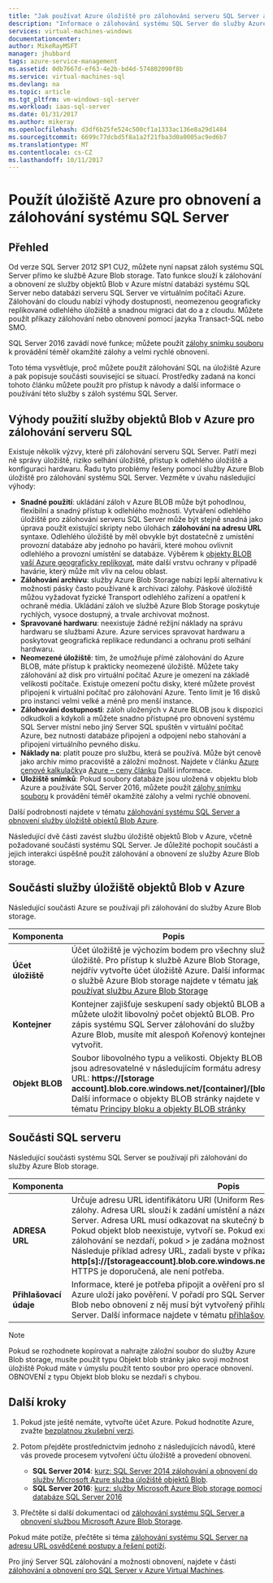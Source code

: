 ```yaml
---
title: "Jak používat Azure úložiště pro zálohování serveru SQL Server a obnovit | Microsoft Docs"
description: "Informace o zálohování systému SQL Server do služby Azure Storage. Vysvětluje výhody zálohování databází SQL Azure Storage."
services: virtual-machines-windows
documentationcenter: 
author: MikeRayMSFT
manager: jhubbard
tags: azure-service-management
ms.assetid: 0db7667d-ef63-4e2b-bd4d-574802090f8b
ms.service: virtual-machines-sql
ms.devlang: na
ms.topic: article
ms.tgt_pltfrm: vm-windows-sql-server
ms.workload: iaas-sql-server
ms.date: 01/31/2017
ms.author: mikeray
ms.openlocfilehash: d3df6b25fe524c500cf1a1333ac136e8a29d1484
ms.sourcegitcommit: 6699c77dcbd5f8a1a2f21fba3d0a0005ac9ed6b7
ms.translationtype: MT
ms.contentlocale: cs-CZ
ms.lasthandoff: 10/11/2017
---
```

# <a name="use-azure-storage-for-sql-server-backup-and-restore"></a>Použít úložiště Azure pro obnovení a zálohování systému SQL Server
## <a name="overview"></a>Přehled
Od verze SQL Server 2012 SP1 CU2, můžete nyní napsat záloh systému SQL Server přímo ke službě Azure Blob storage. Tato funkce slouží k zálohování a obnovení ze služby objektů Blob v Azure místní databázi systému SQL Server nebo databázi serveru SQL Server ve virtuálním počítači Azure. Zálohování do cloudu nabízí výhody dostupnosti, neomezenou geograficky replikované odlehlého úložiště a snadnou migraci dat do a z cloudu. Můžete použít příkazy zálohování nebo obnovení pomocí jazyka Transact-SQL nebo SMO.

SQL Server 2016 zavádí nové funkce; můžete použít [zálohy snímku souboru](http://msdn.microsoft.com/library/mt169363.aspx) k provádění téměř okamžité zálohy a velmi rychlé obnovení.

Toto téma vysvětluje, proč můžete použít zálohování SQL na úložiště Azure a pak popisuje součásti související se situací. Prostředky zadaná na konci tohoto článku můžete použít pro přístup k návody a další informace o používání této služby s záloh systému SQL Server.

## <a name="benefits-of-using-the-azure-blob-service-for-sql-server-backups"></a>Výhody použití služby objektů Blob v Azure pro zálohování serveru SQL
Existuje několik výzvy, které při zálohování serveru SQL Server. Patří mezi ně správy úložiště, riziko selhání úložiště, přístup k odlehlého úložiště a konfiguraci hardwaru. Řadu tyto problémy řešeny pomocí služby Azure Blob úložiště pro zálohování systému SQL Server. Vezměte v úvahu následující výhody:

* **Snadné použití**: ukládání záloh v Azure BLOB může být pohodlnou, flexibilní a snadný přístup k odlehlého možnosti. Vytváření odlehlého úložiště pro zálohování serveru SQL Server může být stejně snadná jako úprava použít existující skripty nebo úlohách **zálohování na adresu URL** syntaxe. Odlehlého úložiště by měl obvykle být dostatečně z umístění provozní databáze aby jednoho po havárii, které mohou ovlivnit odlehlého a provozní umístění se databáze. Výběrem k [objekty BLOB vaší Azure geograficky replikovat](../../../storage/common/storage-redundancy.md), máte další vrstvu ochrany v případě havárie, který může mít vliv na celou oblast.
* **Zálohování archivu**: služby Azure Blob Storage nabízí lepší alternativu k možnosti pásky často používané k archivaci zálohy. Páskové úložiště můžou vyžadovat fyzické Transport odlehlého zařízení a opatření k ochraně média. Ukládání záloh ve službě Azure Blob Storage poskytuje rychlých, vysoce dostupný, a trvale archivovat možnost.
* **Spravované hardwaru**: neexistuje žádné režijní náklady na správu hardwaru se službami Azure. Azure services spravovat hardwaru a poskytovat geografická replikace redundanci a ochranu proti selhání hardwaru.
* **Neomezené úložiště**: tím, že umožňuje přímé zálohování do Azure BLOB, máte přístup k prakticky neomezené úložiště. Můžete taky zálohování až disk pro virtuální počítač Azure je omezení na základě velikosti počítače. Existuje omezení počtu disky, které můžete provést připojení k virtuální počítač pro zálohování Azure. Tento limit je 16 disků pro instanci velmi velké a méně pro menší instance.
* **Zálohování dostupnosti**: záloh uložených v Azure BLOB jsou k dispozici odkudkoli a kdykoli a můžete snadno přístupné pro obnovení systému SQL Server místní nebo jiný Server SQL spuštěn v virtuální počítač Azure, bez nutnosti databáze připojení a odpojení nebo stahování a připojení virtuálního pevného disku.
* **Náklady na**: platit pouze pro službu, která se používá. Může být cenově jako archiv mimo pracoviště a záložní možnost. Najdete v článku [Azure cenové kalkulačky](http://go.microsoft.com/fwlink/?LinkId=277060 "cenové kalkulačky")a [Azure – ceny článku](http://go.microsoft.com/fwlink/?LinkId=277059 "cenová článku") Další informace.
* **Úložiště snímků**: Pokud soubory databáze jsou uložená v objektu blob Azure a používáte SQL Server 2016, můžete použít [zálohy snímku souboru](http://msdn.microsoft.com/library/mt169363.aspx) k provádění téměř okamžité zálohy a velmi rychlé obnovení.

Další podrobnosti najdete v tématu [zálohování systému SQL Server a obnovení služby úložiště objektů Blob Azure](http://go.microsoft.com/fwlink/?LinkId=271617).

Následující dvě části zavést službu úložiště objektů Blob v Azure, včetně požadované součásti systému SQL Server. Je důležité pochopit součásti a jejich interakci úspěšně použít zálohování a obnovení ze služby Azure Blob storage.

## <a name="azure-blob-storage-service-components"></a>Součásti služby úložiště objektů Blob v Azure
Následující součásti Azure se používají při zálohování do služby Azure Blob storage.

| Komponenta | Popis |
| --- | --- |
| **Účet úložiště** |Účet úložiště je výchozím bodem pro všechny služby úložiště. Pro přístup k službě Azure Blob Storage, nejdřív vytvořte účet úložiště Azure. Další informace o službě Azure Blob storage najdete v tématu [jak používat službu Azure Blob Storage](https://azure.microsoft.com/develop/net/how-to-guides/blob-storage/) |
| **Kontejner** |Kontejner zajišťuje seskupení sady objektů BLOB a můžete uložit libovolný počet objektů BLOB. Pro zápis systému SQL Server zálohování do služby Azure Blob, musíte mít alespoň Kořenový kontejner vytvořit. |
| **Objekt BLOB** |Soubor libovolného typu a velikosti. Objekty BLOB jsou adresovatelné v následujícím formátu adresy URL: **https://[storage account].blob.core.windows.net/[container]/[blob]**. Další informace o objekty BLOB stránky najdete v tématu [Principy bloku a objekty BLOB stránky](http://msdn.microsoft.com/library/azure/ee691964.aspx) |

## <a name="sql-server-components"></a>Součásti SQL serveru
Následující součásti systému SQL Server se používají při zálohování do služby Azure Blob storage.

| Komponenta | Popis |
| --- | --- |
| **ADRESA URL** |Určuje adresu URL identifikátoru URI (Uniform Resource) jedinečný soubor zálohy. Adresa URL slouží k zadání umístění a název souboru zálohy systému SQL Server. Adresa URL musí odkazovat na skutečný blob, ne jenom do kontejneru. Pokud objekt blob neexistuje, vytvoří se. Pokud existující objekt blob je zadán, zálohování se nezdaří, pokud > je zadána možnost klauzuli WITH FORMAT. Následuje příklad adresy URL, zadali byste v příkazu BACKUP: **http[s]://[storageaccount].blob.core.windows.net/[container]/[FILENAME.bak]**. HTTPS je doporučená, ale není potřeba. |
| **Přihlašovací údaje** |Informace, které je potřeba připojit a ověření pro službu úložiště objektů Blob v Azure uloží jako pověření.  V pořadí pro SQL Server k zápisu zálohování do Azure Blob nebo obnovení z něj musí být vytvořený přihlašovací údaje systému SQL Server. Další informace najdete v tématu [přihlašovací údaje SQL serveru](https://msdn.microsoft.com/library/ms189522.aspx). |

> [!NOTE]
> Pokud se rozhodnete kopírovat a nahrajte záložní soubor do služby Azure Blob storage, musíte použít typu Objekt blob stránky jako svoji možnost úložiště Pokud máte v úmyslu použít tento soubor pro operace obnovení. OBNOVENÍ z typu Objekt blob bloku se nezdaří s chybou.
> 
> 

## <a name="next-steps"></a>Další kroky
1. Pokud jste ještě nemáte, vytvořte účet Azure. Pokud hodnotíte Azure, zvažte [bezplatnou zkušební verzi](https://azure.microsoft.com/free/).
2. Potom přejděte prostřednictvím jednoho z následujících návodů, které vás provede procesem vytvoření účtu úložiště a provedení obnovení.
   
   * **SQL Server 2014**: [kurz: SQL Server 2014 zálohování a obnovení do služby Microsoft Azure služba úložiště objektů Blob](https://msdn.microsoft.com/library/jj720558\(v=sql.120\).aspx).
   * **SQL Server 2016**: [kurz: služby Microsoft Azure Blob storage pomocí databáze SQL Server 2016](https://msdn.microsoft.com/library/dn466438.aspx)
3. Přečtěte si další dokumentaci od [zálohování systému SQL Server a obnovení službou Microsoft Azure Blob Storage](https://msdn.microsoft.com/library/jj919148.aspx).

Pokud máte potíže, přečtěte si téma [zálohování systému SQL Server na adresu URL osvědčené postupy a řešení potíží](https://msdn.microsoft.com/library/jj919149.aspx).

Pro jiný Server SQL zálohování a možnosti obnovení, najdete v části [zálohování a obnovení pro SQL Server v Azure Virtual Machines](virtual-machines-windows-sql-backup-recovery.md).

